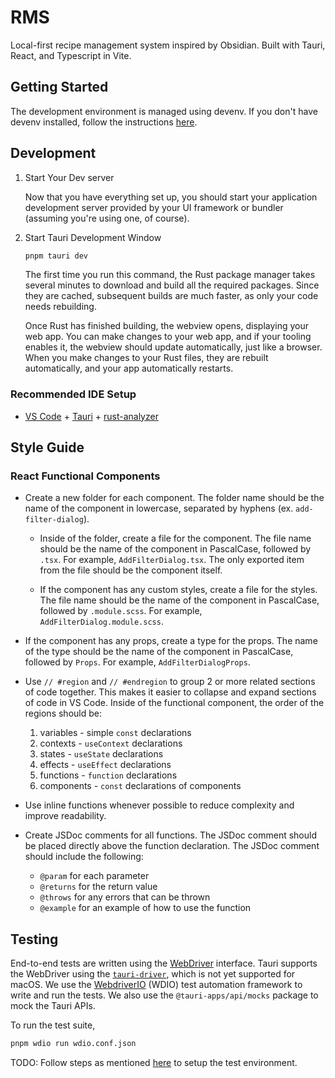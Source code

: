 # RMS

Local-first recipe management system inspired by Obsidian. Built with Tauri, React, and Typescript in Vite.

## Getting Started

The development environment is managed using devenv. 
If you don't have devenv installed, follow the instructions [here](https://devenv.sh/getting-started/#installation).

## Development

1. Start Your Dev server

   Now that you have everything set up, you should start your application development server provided by your UI framework or bundler (assuming you're using one, of course).

2. Start Tauri Development Window

   ```bash
   pnpm tauri dev
   ```

   The first time you run this command, the Rust package manager takes several minutes to download and build all the required packages. Since they are cached, subsequent builds are much faster, as only your code needs rebuilding.

   Once Rust has finished building, the webview opens, displaying your web app. You can make changes to your web app, and if your tooling enables it, the webview should update automatically, just like a browser. When you make changes to your Rust files, they are rebuilt automatically, and your app automatically restarts.

### Recommended IDE Setup

- [VS Code](https://code.visualstudio.com/) + [Tauri](https://marketplace.visualstudio.com/items?itemName=tauri-apps.tauri-vscode) + [rust-analyzer](https://marketplace.visualstudio.com/items?itemName=rust-lang.rust-analyzer)

## Style Guide

### React Functional Components

- Create a new folder for each component. The folder name should be the name of the component in lowercase, separated by hyphens (ex. `add-filter-dialog`).

  - Inside of the folder, create a file for the component. The file name should be the name of the component in PascalCase, followed by `.tsx`. For example, `AddFilterDialog.tsx`. The only exported item from the file should be the component itself.

  - If the component has any custom styles, create a file for the styles. The file name should be the name of the component in PascalCase, followed by `.module.scss`. For example, `AddFilterDialog.module.scss`.

- If the component has any props, create a type for the props. The name of the type should be the name of the component in PascalCase, followed by `Props`. For example, `AddFilterDialogProps`.

- Use `// #region` and `// #endregion` to group 2 or more related sections of code together. This makes it easier to collapse and expand sections of code in VS Code. Inside of the functional component, the order of the regions should be:

  1. variables - simple `const` declarations
  2. contexts - `useContext` declarations
  3. states - `useState` declarations
  4. effects - `useEffect` declarations
  5. functions - `function` declarations
  6. components - `const` declarations of components

- Use inline functions whenever possible to reduce complexity and improve readability.

- Create JSDoc comments for all functions. The JSDoc comment should be placed directly above the function declaration. The JSDoc comment should include the following:
  - `@param` for each parameter
  - `@returns` for the return value
  - `@throws` for any errors that can be thrown
  - `@example` for an example of how to use the function

## Testing

End-to-end tests are written using the [WebDriver](https://www.w3.org/TR/webdriver/) interface. Tauri supports the WebDriver using the [`tauri-driver`](https://crates.io/crates/tauri-driver), which is not yet supported for macOS. We use the [WebdriverIO](https://webdriver.io/) (WDIO) test automation framework to write and run the tests. We also use the `@tauri-apps/api/mocks` package to mock the Tauri APIs.

To run the test suite,

```bash
pnpm wdio run wdio.conf.json
```

TODO: Follow steps as mentioned [here](https://jonaskruckenberg.github.io/tauri-docs-wip/development/testing.html) to setup the test environment.
